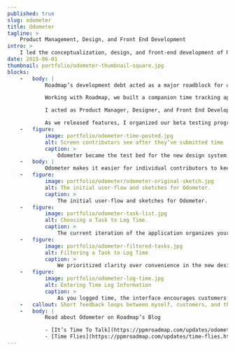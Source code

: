 ```yaml
---
published: true
slug: odometer
title: Odometer
tagline: >
    Product Management, Design, and Front End Development
intro: >
    I led the conceptualization, design, and front-end development of Roadmap’s tool for accurate time tracking.
date: 2015-06-01
thumbnail: portfolio/odometer-thumbnail-square.jpg
blocks:
    -   body: |
            Roadmap’s development debt acted as a major roadblock for quick delivery of features to customers, and designers could not touch the codebase.

            Working with Roadmap, we built a companion time tracking app in Ember. This allowed Roadmap to leave its legacy codebase behind and enabled quick collaboration and iteration. I developed reusable processes for Roadmap to use on future projects.

            I acted as Product Manager, Designer, and Front End Developer, allowing me to guide features from conception to implemention in Ember, our chosen front-end framework. I wrote tests, configured servers, setup a continuous integration process.

            As we released features, I organized our beta testing program to work with existing customers to incorporate their feedback into the next iteration.
    -   figure:
            image: portfolio/odometer-time-posted.jpg
            alt: Screen contributors see after they’ve submitted time
            caption: >
                Odometer became the test bed for the new design system, development technologies, and writing style.
    -   body: |
            Odometer makes it easier for individual contributors to keep track of their time. Project Managers rely on those time entries to provide an accurate look at future schedules, budgets, and resource use.
    -   figure:
            image: portfolio/odometer/odometer-original-sketch.jpg
            alt: The initial user-flow and sketches for Odometer.
            caption: >
                The initial user-flow and sketches for Odometer.
    -   figure:
            image: portfolio/odometer-task-list.jpg
            alt: Choosing a Task to Log Time.
            caption: >
                The current iteration of the application organizes your tasks by due date, putting important tasks front and center.
    -   figure:
            image: portfolio/odometer-filtered-tasks.jpg
            alt: Filtering a Task to Log Time
            caption: >
                We prioritized clarity over convenience in the new design language. Even the hover state placeholder text had different placeholder text to inform customers what action they could expect.
    -   figure:
            image: portfolio/odometer-log-time.jpg
            alt: Entering Time Log Information
            caption: >
                As you logged time, the interface encourages customers to complete the four data fields needed for logging time.
    -   callout: Short feedback loops between myself, customers, and the lead developer made it easy to test the new design system and development process. Roadmap has applied the processes I defined on Odometer to all their development projects.
    -   body: |
            Read about Odometer on Roadmap’s Blog

            - [It’s Time To Talk](https://ppmroadmap.com/updates/odometer-introduction.html)
            - [Time Flies](https://ppmroadmap.com/updates/time-flies.html)
---
```


<!-- - Development platform made it difficult to release new features
- built on old technology
- untouchable by designers

- Roadmap works best with accurate data. Actual time useful
- Existing time tracking interface was inconsistent and difficult
- Who likes tracking time

- Fast design & development cycles that we could test with customers
- Iterated on Features

- Designed as timer first, customer feedback focused on tracking historical time
- Released updates every week
- Planned, Designed, and implemented design for all features -->

